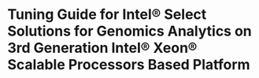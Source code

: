 # Tuning Guide for Intel® Select Solutions for Genomics Analytics on 3rd Generation Intel® Xeon® Scalable Processors Based Platform

